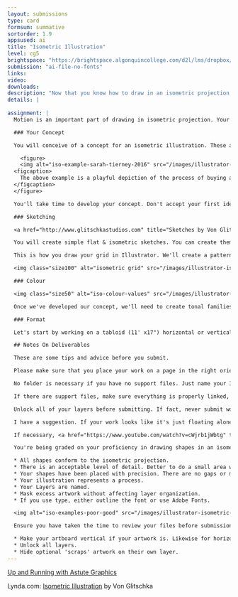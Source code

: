 ```yaml
---
layout: submissions
type: card
formsum: summative
sortorder: 1.9
appsused: ai
title: "Isometric Illustration"
level: cg5
brightspace: "https://brightspace.algonquincollege.com/d2l/lms/dropbox/user/folder_submit_files.d2l?db=86506&grpid=0&isprv=0&bp=0&ou=92682"
submission: "ai-file-no-fonts"
links: 
video: 
downloads:
description: "Now that you know how to draw in an isometric projection, you'll illustrate a process with characters in it."
details: |
  
assignment: |
  Motion is an important part of drawing in isometric projection. Your assignment is to illustrate a process. As long as there's a start and a finish to your idea, your concept is a go.

  ### Your Concept

  You will conceive of a concept for an isometric illustration. These are the criteria. The theme must be obvious to a majority of people. Your illustration needs to explain a process. It can be composed of on object, like a complex space station, or it can be a scene with multiple objects.

    <figure>
    <img alt="iso-example-sarah-tierney-2016" src="/images/illustrator-isometric-illustration/iso-example-sarah-tierney-2016.jpg">
  <figcaption>
    The above example is a playful depiction of the process of buying a cake. by Sarah Tierney, 2016
  </figcaption>
  </figure>

  You'll take time to develop your concept. Don't accept your first idea. Save it and come up with more of them. Once you have a good list, then you can choose from those to have something which will really produce winning final artwork.

  ### Sketching

  <a href="http://www.glitschkastudios.com" title="Sketches by Von Glitschka" target="_blank"><img alt="iso-sketches" src="/images/illustrator-isometric-illustration/iso-sketches.jpg"></a>

  You will create simple flat & isometric sketches. You can create them in pieces or complete in an isometric view on a grid. You need to figure out what you're going to draw and how you're going to do it. Individual objects can be broken into their constituant parts and scenes can be drawn in isometric view on your grid.

  This is how you draw your grid in Illustrator. We'll create a pattern with the grid to easily cover a whole page.

  <img class="size100" alt="isometric grid" src="/images/illustrator-isometric-illustration/iso-grid.svg">

  ### Colour

  <img class="size50" alt="iso-colour-values" src="/images/illustrator-isometric-illustration/iso-colour-values.jpg">

  Once we've developed our concept, we'll need to create tonal families for objects in our scene.

  ### Format

  Let's start by working on a tabloid (11' x17") horizontal or vertical artboard.

  ## Notes On Deliverables

  These are some tips and advice before you submit.

  Please make sure that you place your work on a page in the right orientation relative to your artwork. If the overall shape of it is vertical, then go portrait. Same goes for horizontal/landscape.

  No folder is necessary if you have no support files. Just name your Illustrator document, zip it and submit.

  If there are support files, make sure everything is properly linked, then use the Package function to collect files. Double-check the folder before you submit. Errors and/or omissions will cost you points. If you've packaged, name both the package folder and the Illustrator document as directed above.

  Unlock all of your layers before submitting. If fact, never submit work to anyone with locked layers unless you have specific reasons for locking something. I am going to pick your work apart, so don't make me go through the extra steps of having to unlock everything. Make sure your layers are named. Remember, in Illustrator, Layers can nest. If necessary, create a new layer, then drag existing layers into that new top layer. It cleans things up. We want this to be a tidy client-presentable file.

  I have a suggestion. If your work looks like it's just floating alone on the page, you can add a coloured background. Also, you could add a title and a short paragraph of text. This could be anything text about your illustration. It doesn't need to be long. I don't want this to take a lot of time. Just make sure it's well written and error-free. This isn't a requirement, but based on the excellent work I've seen to date, you guys are doing a great job on this. I'd like to show these around. A 'complete' layout will be even more impressive.

  If necessary, <a href="https://www.youtube.com/watch?v=cWjrb1jWbtg" title="Mask artwork without losing layers in Illustrator" target="_blank">mask artwork which exceeds the page</a>. Dont leave any artwork just bleeding off the page. Mask it.

  You're being graded on your proficiency in drawing shapes in an isometric projection. Here's what matters:

  * All shapes conform to the isometric projection.
  * There is an acceptable level of detail. Better to do a small area with more detail than a large environment with little detail.
  * Your shapes have been placed with precision. There are no gaps or misaligned objects.
  * Your illustration represents a process.
  * Your Layers are named.
  * Mask excess artwork without affecting layer organization.
  * If you use type, either outline the font or use Adobe Fonts.

  <img alt="iso-examples-poor-good" src="/images/illustrator-isometric-illustration/isometric-examples-good-poor.jpg">

  Ensure you have taken the time to review your files before submission. You will lose marks for errors and/or omissions.

  * Make your artboard vertical if your artwork is. Likewise for horizontal.
  * Unlock all layers.
  * Hide optional 'scraps' artwork on their own layer.
---
```


  [Up and Running with Astute Graphics](https://www.lynda.com/Illustrator-tutorials/Up-Running-Astute-Graphics-Illustrator/151484-2.html)

  Lynda.com: [Isometric Illustration](https://www.lynda.com/Illustrator-tutorials/Drawing-Vector-Graphics-Isometric-Illustration/373329-2.html) by Von Glitschka
